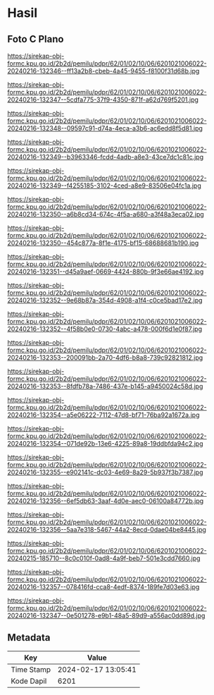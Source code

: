 # Hasil

## Foto C Plano

https://sirekap-obj-formc.kpu.go.id/2b2d/pemilu/pdpr/62/01/02/10/06/6201021006022-20240216-132346--ff13a2b8-cbeb-4a45-9455-f8100f31d68b.jpg

https://sirekap-obj-formc.kpu.go.id/2b2d/pemilu/pdpr/62/01/02/10/06/6201021006022-20240216-132347--5cdfa775-37f9-4350-871f-a62d769f5201.jpg

https://sirekap-obj-formc.kpu.go.id/2b2d/pemilu/pdpr/62/01/02/10/06/6201021006022-20240216-132348--09597c91-d74a-4eca-a3b6-ac6edd8f5d81.jpg

https://sirekap-obj-formc.kpu.go.id/2b2d/pemilu/pdpr/62/01/02/10/06/6201021006022-20240216-132349--b3963346-fcdd-4adb-a8e3-43ce7dc1c81c.jpg

https://sirekap-obj-formc.kpu.go.id/2b2d/pemilu/pdpr/62/01/02/10/06/6201021006022-20240216-132349--f4255185-3102-4ced-a8e9-83506e04fc1a.jpg

https://sirekap-obj-formc.kpu.go.id/2b2d/pemilu/pdpr/62/01/02/10/06/6201021006022-20240216-132350--a6b8cd34-674c-4f5a-a680-a3f48a3eca02.jpg

https://sirekap-obj-formc.kpu.go.id/2b2d/pemilu/pdpr/62/01/02/10/06/6201021006022-20240216-132350--454c877a-8f1e-4175-bf15-68688681b190.jpg

https://sirekap-obj-formc.kpu.go.id/2b2d/pemilu/pdpr/62/01/02/10/06/6201021006022-20240216-132351--d45a9aef-0669-4424-880b-9f3e66ae4192.jpg

https://sirekap-obj-formc.kpu.go.id/2b2d/pemilu/pdpr/62/01/02/10/06/6201021006022-20240216-132352--9e68b87a-354d-4908-a1f4-c0ce5bad17e2.jpg

https://sirekap-obj-formc.kpu.go.id/2b2d/pemilu/pdpr/62/01/02/10/06/6201021006022-20240216-132352--4f58b0e0-0730-4abc-a478-000f6d1e0f87.jpg

https://sirekap-obj-formc.kpu.go.id/2b2d/pemilu/pdpr/62/01/02/10/06/6201021006022-20240216-132353--200091bb-2a70-4df6-b8a8-739c92821812.jpg

https://sirekap-obj-formc.kpu.go.id/2b2d/pemilu/pdpr/62/01/02/10/06/6201021006022-20240216-132353--8fdfb78a-7486-437e-b145-a9450024c58d.jpg

https://sirekap-obj-formc.kpu.go.id/2b2d/pemilu/pdpr/62/01/02/10/06/6201021006022-20240216-132354--a5e06222-7112-47d8-bf71-76ba92a1672a.jpg

https://sirekap-obj-formc.kpu.go.id/2b2d/pemilu/pdpr/62/01/02/10/06/6201021006022-20240216-132354--071de92b-13e6-4225-89a8-19ddbfda94c2.jpg

https://sirekap-obj-formc.kpu.go.id/2b2d/pemilu/pdpr/62/01/02/10/06/6201021006022-20240216-132355--e902141c-dc03-4e69-8a29-5b937f3b7387.jpg

https://sirekap-obj-formc.kpu.go.id/2b2d/pemilu/pdpr/62/01/02/10/06/6201021006022-20240216-132356--6ef5db63-3aaf-4d0e-aec0-06100a84772b.jpg

https://sirekap-obj-formc.kpu.go.id/2b2d/pemilu/pdpr/62/01/02/10/06/6201021006022-20240216-132356--5aa7e318-5467-44a2-8ecd-0dae04be8445.jpg

https://sirekap-obj-formc.kpu.go.id/2b2d/pemilu/pdpr/62/01/02/10/06/6201021006022-20240215-185710--8c0c010f-0ad8-4a9f-beb7-501e3cdd7660.jpg

https://sirekap-obj-formc.kpu.go.id/2b2d/pemilu/pdpr/62/01/02/10/06/6201021006022-20240216-132357--078416fd-cca8-4edf-8374-189fe7d03e63.jpg

https://sirekap-obj-formc.kpu.go.id/2b2d/pemilu/pdpr/62/01/02/10/06/6201021006022-20240216-132347--0e501278-e9b1-48a5-89d9-a556ac0dd89d.jpg


## Metadata

| Key        | Value               |
| ---------- | ------------------- |
| Time Stamp | 2024-02-17 13:05:41 |
| Kode Dapil | 6201                |



